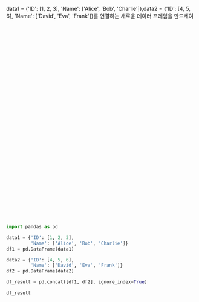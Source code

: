 data1 = {'ID': [1, 2, 3],
         'Name': ['Alice', 'Bob', 'Charlie']},data2 = {'ID': [4, 5, 6],
         'Name': ['David', 'Eva', 'Frank']}를 연결하는 새로운 데이터 프레임을 만드세여
      <br><br><br><br><br><br><br><br><br><br><br><br><br><br><br><br><br><br><br><br><br><br><br><br><br><br><br><br><br><br><br><br>
```python
import pandas as pd

data1 = {'ID': [1, 2, 3],
         'Name': ['Alice', 'Bob', 'Charlie']}
df1 = pd.DataFrame(data1)

data2 = {'ID': [4, 5, 6],
         'Name': ['David', 'Eva', 'Frank']}
df2 = pd.DataFrame(data2)

df_result = pd.concat([df1, df2], ignore_index=True)

df_result
```

